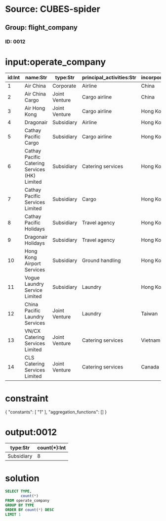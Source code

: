 # Source: CUBES-spider
## Group: flight_company
### ID: 0012

# input:operate_company

| id:Int | name:Str | type:Str | principal_activities:Str | incorporated_in:Str | group_equity_shareholding:Dbl |
|---|---|---|---|---|---|
| 1 | Air China | Corporate | Airline | China | 18.77 |
| 2 | Air China Cargo | Joint Venture | Cargo airline | China | 49.0 |
| 3 | Air Hong Kong | Joint Venture | Cargo airline | Hong Kong | 60.0 |
| 4 | Dragonair | Subsidiary | Airline | Hong Kong | 100.0 |
| 5 | Cathay Pacific Cargo | Subsidiary | Cargo airline | Hong Kong | 100.0 |
| 6 | Cathay Pacific Catering Services (HK) Limited | Subsidiary | Catering services | Hong Kong | 100.0 |
| 7 | Cathay Pacific Services Limited | Subsidiary | Cargo | Hong Kong | 100.0 |
| 8 | Cathay Pacific Holidays | Subsidiary | Travel agency | Hong Kong | 100.0 |
| 9 | Dragonair Holidays | Subsidiary | Travel agency | Hong Kong | 100.0 |
| 10 | Hong Kong Airport Services | Subsidiary | Ground handling | Hong Kong | 100.0 |
| 11 | Vogue Laundry Service Limited | Subsidiary | Laundry | Hong Kong | 100.0 |
| 12 | China Pacific Laundry Services | Joint Venture | Laundry | Taiwan | 45.0 |
| 13 | VN/CX Catering Services Limited | Joint Venture | Catering services | Vietnam | 40.0 |
| 14 | CLS Catering Services Limited | Joint Venture | Catering services | Canada | 30.0 |

# constraint

{
  "constants": [
    "1"
  ],
  "aggregation_functions": []
}

# output:0012

| type:Str | count(*):Int |
|---|---|
| Subsidiary | 8 |

# solution

```sql
SELECT TYPE,
       count(*)
FROM operate_company
GROUP BY TYPE
ORDER BY count(*) DESC
LIMIT 1
```
